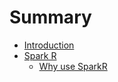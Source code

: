 # Summary

* [Introduction](README.md)
* [Spark R](spark-r.md)
  * [Why use SparkR](spark-r/why-use-sparkr.md)

